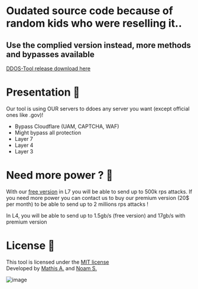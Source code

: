 <h1>Oudated source code because of random kids who were reselling it..</h1>
<h2>Use the complied version instead, more methods and bypasses available</h2>

[DDOS-Tool release download here](https://github.com/MatDvlp/DDoS-Tools/releases/tag/stable)

# Presentation 🍿
Our tool is using OUR servers to ddoes any server you want (except official ones like .gov)!
- Bypass Cloudflare (UAM, CAPTCHA, WAF)
- Might bypass all protection
- Layer 7
- Layer 4
- Layer 3

# Need more power ? 💎
With our [free version](https://github.com/MatDvlp/DDoS-Tools/releases/tag/stable) in L7 you will be able to send up to 500k rps attacks.
If you need more power you can contact us to buy our premium version (20$ per month) to be able to send up to 2 millions rps attacks !

In L4, you will be able to send up to 1.5gb/s (free version) and 17gb/s with premium version

# License 📝
This tool is licensed under the [MIT license]() <br>
Developed by [Mathis A.](https://github.com/matdvlp) and [Noam S.](https://nothing.fr/)<br>

![image](https://user-images.githubusercontent.com/64200318/235465169-bddadbf2-f991-48aa-bf99-dfde98ee5229.png)
